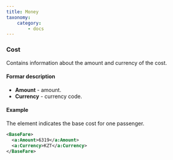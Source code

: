 ```yaml
---
title: Money
taxonomy:
    category:
        - docs
---
```


### Cost

Contains information about the amount and currency of the cost.

#### Formar description 

-   **Amount** - amount.
-   **Currency** - currency code.

#### Example

The element indicates the base cost for one passenger.

```xml
<BaseFare>
  <a:Amount>6319</a:Amount>
  <a:Currency>KZT</a:Currency>
</BaseFare>
```